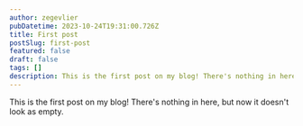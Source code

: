```yaml
---
author: zegevlier
pubDatetime: 2023-10-24T19:31:00.726Z
title: First post
postSlug: first-post
featured: false
draft: false
tags: []
description: This is the first post on my blog! There's nothing in here, but now it doesn't look as empty.
---
```


This is the first post on my blog! There's nothing in here, but now it doesn't look as empty.
